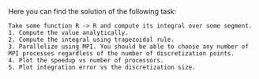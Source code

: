 Here you can find the solution of the following task:

    Take some function R -> R and compute its integral over some segment.
    1. Compute the value analytically.
    2. Compute the integral using trapezoidal rule.
    3. Parallelize using MPI. You should be able to choose any number of MPI processes regardless of the number of discretization points.
    4. Plot the speedup vs number of processors.
    5. Plot integration error vs the discretization size.
